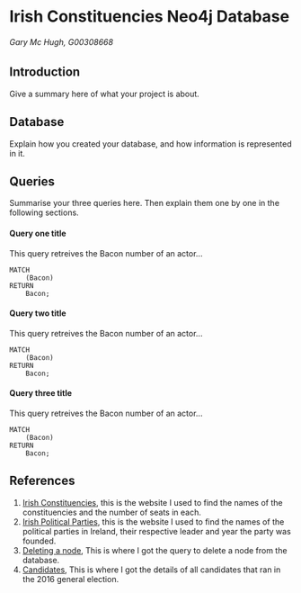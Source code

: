 # Irish Constituencies Neo4j Database
###### Gary Mc Hugh, G00308668

## Introduction
Give a summary here of what your project is about.

## Database
Explain how you created your database, and how information is represented in it.

## Queries
Summarise your three queries here.
Then explain them one by one in the following sections.

#### Query one title
This query retreives the Bacon number of an actor...
```cypher
MATCH
	(Bacon)
RETURN
	Bacon;
```

#### Query two title
This query retreives the Bacon number of an actor...
```cypher
MATCH
	(Bacon)
RETURN
	Bacon;
```

#### Query three title
This query retreives the Bacon number of an actor...
```cypher
MATCH
	(Bacon)
RETURN
	Bacon;
```

## References
1. [Irish Constituencies](https://en.wikipedia.org/wiki/Parliamentary_constituencies_in_the_Republic_of_Ireland), this is the website I used to find the names of the constituencies and the number of seats in each.
2. [Irish Political Parties](https://en.wikipedia.org/wiki/Politics_of_the_Republic_of_Ireland), this is the website I used to find the names of the political parties in Ireland, their respective leader and year the party was founded.
3. [Deleting a node](http://neo4j.com/docs/stable/query-delete.html), This is where I got the query to delete a node from the database.
4. [Candidates](http://www.thejournal.ie/election-2016/?jrnl=campaign), This is where I got the details of all candidates that ran in the 2016 general election.